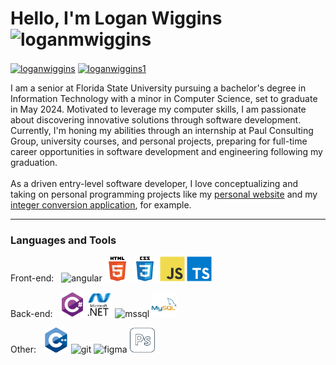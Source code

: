 <h1>
  Hello, I'm Logan Wiggins
  &nbsp;
  <img src="https://komarev.com/ghpvc/?username=loganmwiggins&label=Profile%20views&color=0e75b6&style=flat" alt="loganmwiggins"/>
</h1>

<!-- Contact Info -->
<p align="left">
<a href="https://linkedin.com/in/loganwiggins" target="blank"><img align="center" src="https://raw.githubusercontent.com/rahuldkjain/github-profile-readme-generator/master/src/images/icons/Social/linked-in-alt.svg" alt="loganwiggins" height="30" width="40" /></a>
<a href="https://www.youtube.com/@LoganWiggins1" target="blank"><img align="center" src="https://raw.githubusercontent.com/rahuldkjain/github-profile-readme-generator/master/src/images/icons/Social/youtube.svg" alt="loganwiggins1" height="30" width="40" /></a>
</p>

<p>
I am a senior at Florida State University pursuing a bachelor's degree in Information Technology with a minor in Computer Science, set to graduate in May 2024. Motivated to leverage my computer skills, I am passionate about discovering innovative solutions through software development. Currently, I'm honing my abilities through an internship at Paul Consulting Group, university courses, and personal projects, preparing for full-time career opportunities in software development and engineering following my graduation. 
<br>
<br>
As a driven entry-level software developer, I love conceptualizing and taking on personal programming projects like my <a href="https://www.loganwiggins.com">personal website</a> and my <a href="https://www.wigginsnet.com/int-convert">integer conversion application</a>, for example.
</p>

<hr>

<h3 align="left">Languages and Tools</h3>
<p align="left"> 
Front-end: &nbsp;
<img src="https://angular.io/assets/images/logos/angular/angular.svg" alt="angular" width="40" height="40"/>
<img src="https://raw.githubusercontent.com/devicons/devicon/master/icons/html5/html5-original-wordmark.svg" alt="html5" width="40" height="40"/>
<img src="https://raw.githubusercontent.com/devicons/devicon/master/icons/css3/css3-original-wordmark.svg" alt="css3" width="40" height="40"/>
<img src="https://raw.githubusercontent.com/devicons/devicon/master/icons/javascript/javascript-original.svg" alt="javascript" width="40" height="40"/>
<img src="https://raw.githubusercontent.com/devicons/devicon/master/icons/typescript/typescript-original.svg" alt="typescript" width="40" height="40"/>
</p>
<p align="left">
Back-end: &nbsp;
<img src="https://raw.githubusercontent.com/devicons/devicon/master/icons/csharp/csharp-original.svg" alt="csharp" width="40" height="40"/>
<img src="https://raw.githubusercontent.com/devicons/devicon/master/icons/dot-net/dot-net-original-wordmark.svg" alt="dotnet" width="40" height="40"/>
<img src="https://www.svgrepo.com/show/303229/microsoft-sql-server-logo.svg" alt="mssql" width="40" height="40"/>
<img src="https://raw.githubusercontent.com/devicons/devicon/master/icons/mysql/mysql-original-wordmark.svg" alt="mysql" width="40" height="40"/>
</p>
<p align="left">
Other: &nbsp;
<img src="https://raw.githubusercontent.com/devicons/devicon/master/icons/cplusplus/cplusplus-original.svg" alt="cplusplus" width="40" height="40"/>
<img src="https://www.vectorlogo.zone/logos/git-scm/git-scm-icon.svg" alt="git" width="40" height="40"/>
<img src="https://www.vectorlogo.zone/logos/figma/figma-icon.svg" alt="figma" width="40" height="40"/>
<img src="https://raw.githubusercontent.com/devicons/devicon/master/icons/photoshop/photoshop-line.svg" alt="photoshop" width="40" height="40"/>
</p>
